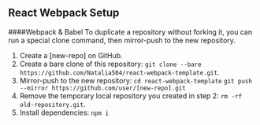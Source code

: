 ## React Webpack Setup
####Webpack & Babel
To duplicate a repository without forking it, you can run a special clone command, then mirror-push to the new repository.
1. Create a [new-repo] on GitHub.
2. Create a bare clone of this repository: `git clone --bare https://github.com/Natalia504/react-webpack-template.git`. 
3. Mirror-push to the new repository: `cd react-webpack-template` 
`git push --mirror https://github.com/user/[new-repo].git`
4. Remove the temporary local repository you created in step 2: `rm -rf old-repository.git`.
5. Install dependencies: `npm i`